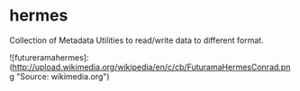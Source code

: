 # hermes
Collection of Metadata Utilities to read/write data to different format.

![futureramahermes]: (http://upload.wikimedia.org/wikipedia/en/c/cb/FuturamaHermesConrad.png "Source: wikimedia.org")
